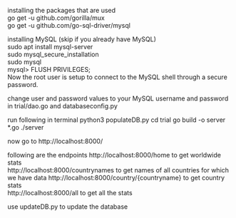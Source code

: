 
installing the packages that are used   
    go get -u github.com/gorilla/mux    
    go get -u github.com/go-sql-driver/mysql

installing MySQL (skip if you already have MySQL)   
    sudo apt install mysql-server   
    sudo mysql_secure_installation  
    sudo mysql  
    mysql> FLUSH PRIVILEGES;    
    Now the root user is setup to connect to the MySQL shell through a secure password.

change user and password values to your MySQL username and password in trial/dao.go and databaseconfig.py

run following in terminal
    python3 populateDB.py
    cd trial
    go build -o server *.go
    ./server

now go to http://localhost:8000/

following are the endpoints 
    http://localhost:8000/home to get worldwide stats   
    http://localhost:8000/countrynames to get names of all countries for which we have data 
    http://localhost:8000/country/{countryname} to get country stats    
    http://localhost:8000/all to get all the stats

use updateDB.py to update the database
